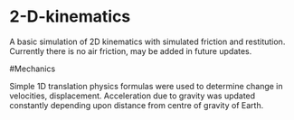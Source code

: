 # 2-D-kinematics

A basic simulation of 2D kinematics with simulated friction and restitution. Currently there is no air friction, may be added in future updates.

#Mechanics

Simple 1D translation physics formulas were used to determine change in velocities, displacement. Acceleration due to gravity was updated constantly depending upon distance from centre of gravity of Earth.
